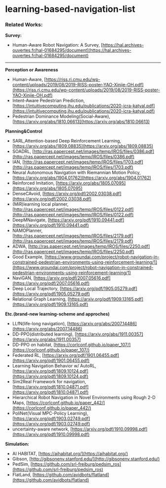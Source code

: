 # learning-based-navigation-list
### **Related Works:**

**Survey:**

- Human-Aware Robot Navigation: A Survey, [https://hal.archives-ouvertes.fr/hal-01684295/document](https://hal.archives-ouvertes.fr/hal-01684295/document)

---

**Perception or Awareness**

- Human-Aware, [https://riss.ri.cmu.edu/wp-content/uploads/2019/08/2019-RISS-poster-YAO-Xinjie-OH.pdf](https://riss.ri.cmu.edu/wp-content/uploads/2019/08/2019-RISS-poster-YAO-Xinjie-OH.pdf)
- Intent-Aware Pedestrian Prediction, [https://intuitivecomputing.jhu.edu/publications/2020-icra-katyal.pdf](https://intuitivecomputing.jhu.edu/publications/2020-icra-katyal.pdf)
- Pedestrian Dominance Modeling(Social-Aware), [https://arxiv.org/abs/1810.06613](https://arxiv.org/abs/1810.06613)

**Planning&Control**

- SARL,Attention-based Deep Reinforcement Learning, [https://arxiv.org/abs/1809.08835](https://arxiv.org/abs/1809.08835)
- SOADRL, [http://ras.papercept.net/images/temp/IROS/files/0386.pdf](http://ras.papercept.net/images/temp/IROS/files/0386.pdf)
- IAN, [http://ras.papercept.net/images/temp/IROS/files/1703.pdf](http://ras.papercept.net/images/temp/IROS/files/1703.pdf)
- Neural Autonomous Navigation with Riemannian Motion Policy, [https://arxiv.org/abs/1904.01762](https://arxiv.org/abs/1904.01762)
- Reinforced Imitation, [https://arxiv.org/abs/1805.07095](https://arxiv.org/abs/1805.07095)
- DenseCAvoid, [https://arxiv.org/pdf/2002.03038.pdf](https://arxiv.org/pdf/2002.03038.pdf)
- (MiR)learning local planner, [http://ras.papercept.net/images/temp/IROS/files/0122.pdf](http://ras.papercept.net/images/temp/IROS/files/0122.pdf)
- DeepMNavigate, [https://arxiv.org/pdf/1910.09441.pdf](https://arxiv.org/pdf/1910.09441.pdf)
- NAMOPlanner, [http://ras.papercept.net/images/temp/IROS/files/2179.pdf](http://ras.papercept.net/images/temp/IROS/files/2179.pdf)
- ADWA, [http://ras.papercept.net/images/temp/IROS/files/2250.pdf](http://ras.papercept.net/images/temp/IROS/files/2250.pdf)
- Good Example, [https://www.groundai.com/project/robot-navigation-in-constrained-pedestrian-environments-using-reinforcement-learning/1](https://www.groundai.com/project/robot-navigation-in-constrained-pedestrian-environments-using-reinforcement-learning/1)
- NaviGAN, [https://arxiv.org/pdf/2007.05616.pdf](https://arxiv.org/pdf/2007.05616.pdf)
- Deep Local Trajectory, [https://arxiv.org/pdf/1905.05279.pdf](https://arxiv.org/pdf/1905.05279.pdf)
- Relational Graph Learning, [https://arxiv.org/pdf/1909.13165.pdf](https://arxiv.org/pdf/1909.13165.pdf)

**Etc.(brand-new learning-scheme and approches)**

- LLfN(life-long navigation), [https://arxiv.org/abs/2007.14486](https://arxiv.org/abs/2007.14486)
- DD-PPO(distributed learning), [https://arxiv.org/abs/1911.00357](https://arxiv.org/abs/1911.00357)
- DD-PPO on habitat, [https://corlconf.github.io/paper_107/](https://corlconf.github.io/paper_107/)
- Federated RL, [https://arxiv.org/pdf/1901.06455.pdf](https://arxiv.org/pdf/1901.06455.pdf)
- Learning Navigation Behavior w/ AutoRL, [https://arxiv.org/pdf/1809.10124.pdf](https://arxiv.org/pdf/1809.10124.pdf)
- Sim2Real Framework for navigation, [https://arxiv.org/pdf/1810.04871.pdf](https://arxiv.org/pdf/1810.04871.pdf)
- Hierarchical Robot Navigation in Novel Environments using Rough 2-D Maps, [https://corlconf.github.io/paper_442/](https://corlconf.github.io/paper_442/)
- PoliNet(Visual MPC-Policy Learning), [https://arxiv.org/pdf/1903.02749.pdf](https://arxiv.org/pdf/1903.02749.pdf)
- uncertainty-aware network, [https://arxiv.org/pdf/1910.09998.pdf](https://arxiv.org/pdf/1910.09998.pdf)

**Simulation:**

- AI HABITAT, [https://aihabitat.org/](https://aihabitat.org/)
- Gibson, [http://gibsonenv.stanford.edu/](http://gibsonenv.stanford.edu/)
- PedSim, [https://github.com/srl-freiburg/pedsim_ros](https://github.com/srl-freiburg/pedsim_ros)
- FlatLand, [https://github.com/avidbots/flatland](https://github.com/avidbots/flatland)
